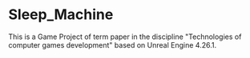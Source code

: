 # Sleep_Machine
This is a Game Project of term paper in the discipline "Technologies of computer games development" based on Unreal Engine 4.26.1.
